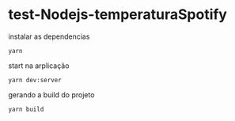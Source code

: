 # test-Nodejs-temperaturaSpotify


instalar as dependencias 
```
yarn 
```
start na arplicação  
```
yarn dev:server
```

gerando a build do projeto 
```
yarn build
```
